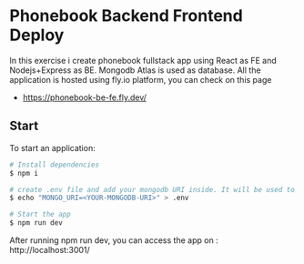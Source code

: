 # Phonebook Backend Frontend Deploy

In this exercise i create phonebook fullstack app using React as FE and Nodejs+Express as BE. Mongodb Atlas is used as database. All the application is hosted using fly.io platform, you can check on this page

* https://phonebook-be-fe.fly.dev/

## Start 

To start an application:

```bash
# Install dependencies
$ npm i

# create .env file and add your mongodb URI inside. It will be used to establish DB connection
$ echo "MONGO_URI=<YOUR-MONGODB-URI>" > .env

# Start the app
$ npm run dev
```

After running npm run dev, you can access the app on : http://localhost:3001/